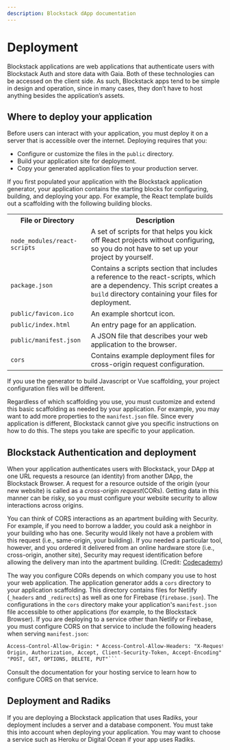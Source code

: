 ```yaml
---
description: Blockstack dApp documentation
---
```


# Deployment

Blockstack applications are web applications that authenticate users with Blockstack Auth and store data with Gaia. Both of these technologies can be accessed on the client side. As such, Blockstack apps tend to be simple in design and operation, since in many cases, they don’t have to host anything besides the application’s assets.

## Where to deploy your application

Before users can interact with your application, you must deploy it on a server that is accessible over the internet. Deploying requires that you:

- Configure or customize the files in the `public` directory.
- Build your application site for deployment.
- Copy your generated application files to your production server.

If you first populated your application with the Blockstack application generator, your application contains the starting blocks for configuring, building, and deploying your app. For example, the React template builds out a scaffolding with the following building blocks.

<table class="uk-table">
  <tr>
    <th>File or Directory</th>
    <th>Description</th>
  </tr>
  <tr>
    <td><code>node_modules/react-scripts</code></td>
    <td>A set of scripts for that helps you kick off React projects without configuring, so you do not have to set up your project by yourself.</td>
  </tr>
  <tr>
    <td><code>package.json</code></td>
    <td>Contains a scripts section that includes a reference to the react-scripts, which are a dependency. This script creates a <code>build</code> directory containing your files for deployment.</td>
  </tr>
  <tr>
    <td><code>public/favicon.ico</code></td>
    <td>An example shortcut icon.</td>
  </tr>
  <tr>
    <td><code>public/index.html</code></td>
    <td>An entry page for an application.</td>
  </tr>
  <tr>
    <td><code>public/manifest.json</code></td>
    <td>A JSON file that describes your web application to the browser.&nbsp;&nbsp;</td>
  </tr>
  <tr>
    <td><code>cors</code></td>
    <td>Contains example deployment files for cross-origin request configuration.</td>
  </tr>
</table>

If you use the generator to build Javascript or Vue scaffolding, your project configuration files will be different.

Regardless of which scaffolding you use, you must customize and extend this basic scaffolding as needed by your application. For example, you may want to add more properties to the `manifest.json` file. Since every application is different, Blockstack cannot give you specific instructions on how to do this. The steps you take are specific to your application.

## Blockstack Authentication and deployment

When your application authenticates users with Blockstack, your DApp at one URL requests a resource (an identity) from another DApp, the Blockstack Browser. A request for a resource outside of the origin (your new website) is called as a _cross-origin request_(CORs). Getting data in this manner can be risky, so you must configure your website security to allow interactions across origins.

You can think of CORS interactions as an apartment building with Security. For example, if you need to borrow a ladder, you could ask a neighbor in your building who has one. Security would likely not have a problem with this request (i.e., same-origin, your building). If you needed a particular tool, however, and you ordered it delivered from an online hardware store (i.e., cross-origin, another site), Security may request identification before allowing the delivery man into the apartment building. (Credit: [Codecademy](https://www.codecademy.com/articles/what-is-cors))

The way you configure CORs depends on which company you use to host your web application. The application generator adds a `cors` directory to your application scaffolding. This directory contains files for Netlify (`_headers` and `_redirects`) as well as one for Firebase (`firebase.json`). The configurations in the `cors` directory make your application's `manifest.json` file accessible to other applications (for example, to the Blockstack Browser). If you are deploying to a service other than Netlify or Firebase, you must configure CORS on that service to include the following headers when serving `manifest.json`:

````html
Access-Control-Allow-Origin: * Access-Control-Allow-Headers: "X-Requested-With, Content-Type,
Origin, Authorization, Accept, Client-Security-Token, Accept-Encoding" Access-Control-Allow-Methods:
"POST, GET, OPTIONS, DELETE, PUT"```
````

Consult the documentation for your hosting service to learn how to configure CORS on that service.

## Deployment and Radiks

If you are deploying a Blockstack application that uses Radiks, your deployment includes a server and a database component. You must take this into account when deploying your application. You may want to choose a service such as Heroku or Digital Ocean if your app uses Radiks.
